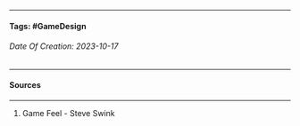 __________________________________________________________________________
#### **Tags:** #GameDesign 
###### *Date Of Creation: 2023-10-17*
__________________________________________________________________________


#### Sources
__________________________________________________________________________
1. Game Feel - Steve Swink